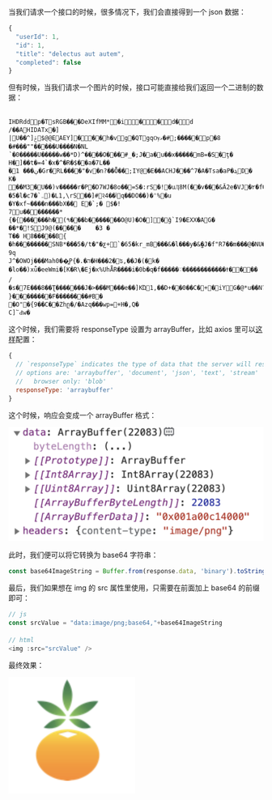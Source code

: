 当我们请求一个接口的时候，很多情况下，我们会直接得到一个 json 数据：

```js
{
  "userId": 1,
  "id": 1,
  "title": "delectus aut autem",
  "completed": false
}
```

但有时候，当我们请求一个图片的时候，接口可能直接给我们返回一个二进制的数据：

```

IHDRddp�TsRGB���DeXIfMM*�i��d�d
/��AHIDATx�]	|U��^]ݝ$@@EAEY]���h�vg�QTgqѸގ�#;�����p�8
�#���""�����U����N�NL 	՝�0�����U�����w��*D)^����O���ͨ#_�;J�a�u��x�����mB=�S�ţ�
H�]��t�=4`�x�^�R�$��a�7L��
ۤ�ڹ��� 1�Gr�RL����"�v�n?��Ȫ��;IY@�E��ACHJ���^7�A�Tsa�aP�ܔD׌�
K�	��M3�U��)v�����r�P�D7WJ�8o��=S�:rS�!�uӅ8M(��v���&Ӑ2e�VJ�٢�f�"#�g�W��u].�R]�w
�5�l�c7�`܅)�L1,\rS��]#꣒ݳ��4q��DO��)�'%�u
�Y�xf~����n���bX�� E�`;� $�!
7u��������*{�{���͌���h�(٩���b�������O@U)�O�]�ǧ`I9�EXX�AG�	��*�!SJ9@(�����	�3 �
T��	H8�����B{ �h��������SNB*���5�/t�"�ƹ+`�65�kr_mB���&�l���у�&̫�J�f"R7��m���@�NU�ҿ���)p�S	9q
J^�OWOj���Mah0��͚P{�.�ה�H���2�ʦ,��J�(�k�
�lo��)xǖ�eeWmi�[K�R\�Ej�x%UhǞR����i�0b�q�f�����♡������������ߙ����
/�s�7E���8��Ʈ�������J�>��֙�M���e��]KΏ1,��D+��0��C�+�iYG�@*u��N?!UWa��xX*m��o�a�*8y��`0
}��������F��������#B�
�O"�{9��C��Zhը�/�Azq���wp=+H�,Q�
C]՟Ԁw�
```

这个时候，我们需要将 responseType 设置为 arrayBuffer，比如 axios 里可以[这样](https://github.com/axios/axios#request-config)配置：
```js
{
  // `responseType` indicates the type of data that the server will respond with
  // options are: 'arraybuffer', 'document', 'json', 'text', 'stream'
  //   browser only: 'blob'
  responseType: 'arraybuffer'
}
```

这个时候，响应会变成一个 arrayBuffer 格式：

![](./array-buffer.png)

此时，我们便可以将它转换为 base64 字符串：
```js
const base64ImageString = Buffer.from(response.data, 'binary').toString('base64')
```

最后，我们如果想在 img 的 src 属性里使用，只需要在前面加上 base64 的前缀即可：
```js
// js
const srcValue = "data:image/png;base64,"+base64ImageString

// html
<img :src="srcValue" />
```

最终效果：

![](./pic.png)
